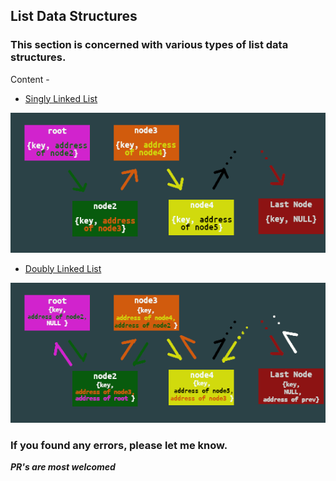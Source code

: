 ## List Data Structures
### This section is concerned with various types of list data structures.

Content - 
- [Singly Linked List](./singlylinkedlist.cpp)
<img src = "https://github.com/itsKiranay/CPP_DOCS/blob/main/lists/images/singlylinked.png">

- [Doubly Linked List](./doublylinkedlists.cpp)
<img src = "https://github.com/itsKiranay/CPP_DOCS/blob/main/lists/images/doublylinked.png">

### If you found any errors, please let me know.

***PR's are most welcomed***


